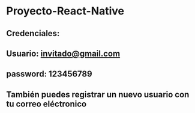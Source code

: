 # Proyecto-React-Native

## Credenciales:

## Usuario: invitado@gmail.com
## password: 123456789

## También puedes registrar un nuevo usuario con tu correo eléctronico
